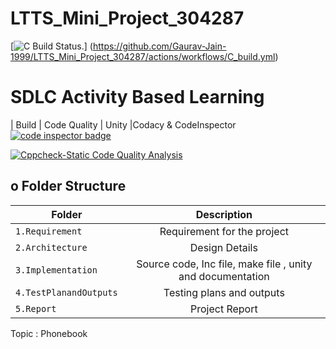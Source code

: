 # LTTS_Mini_Project_304287


[![C Build Status.](https://github.com/Gaurav-Jain-1999/LTTS_Mini_Project_304287/actions/workflows/C_build.yml/badge.svg)]
(https://github.com/Gaurav-Jain-1999/LTTS_Mini_Project_304287/actions/workflows/C_build.yml)

# SDLC Activity Based Learning 
| Build    |  Code Quality  |  Unity |Codacy & CodeInspector
<a href="https://frontend.code-inspector.com/public/user/github/Gaurav-Jain-1999">
   <img src="https://code-inspector.com/public/badge/user/github/Gaurav-Jain-1999?style=light" alt="code inspector badge" />
</a>

[![Cppcheck-Static Code Quality Analysis](https://github.com/Gaurav-Jain-1999/LTTS_Mini_Project_304287/actions/workflows/codequality.yml/badge.svg)](https://github.com/Gaurav-Jain-1999/LTTS_Mini_Project_304287/actions/workflows/codequality.yml)

## o Folder Structure
|       Folder        |             Description             | 
|---------------------|:-----------------------------------:|
|`1.Requirement`      | Requirement for the project |
|`2.Architecture`           | Design Details           |
|`3.Implementation`   | Source code, Inc file, make file , unity and documentation         |
|`4.TestPlanandOutputs`| Testing plans and outputs           |  
|`5.Report`           | Project Report                      |

Topic : Phonebook
